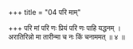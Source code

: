 +++
title = "04 परि माम्"

+++
परि मां परि णः प्रियं परि णः पाहि यद्धनम् ।  
अरातिरिन्नो मा तारीन्मा च नः किं चनाममत् ॥ ४ ॥